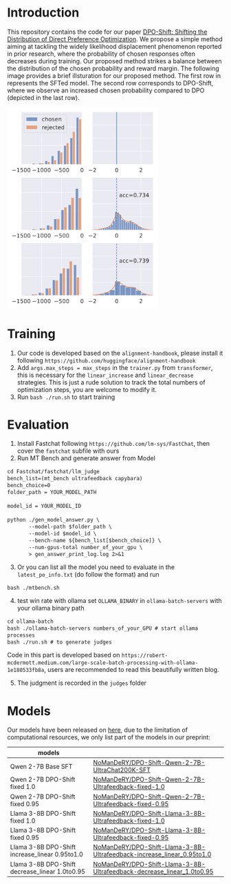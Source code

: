 # Introduction

This repository contains the code for our paper [DPO-Shift: Shifting the Distribution of Direct Preference Optimization](https://arxiv.org/abs/2502.07599). We propose a simple method aiming at tackling the widely likelihood displacement phenomenon reported in prior research, where  the probability of chosen responses often decreases during training. Our proposed method strikes a balance between the distribution of the chosen probability and reward margin. The following image provides a brief illsturation for our proposed method. The first row in  represents the SFTed model. The second row corresponds to DPO-Shift, where we observe an increased chosen probability compared to DPO (depicted in the last row). 

<img src="./teaser.png" width="350px"></img>

# Training

1. Our code is developed based on the `alignment-handbook`, please install it following `https://github.com/huggingface/alignment-handbook`
2. Add `args.max_steps = max_steps` in the `trainer.py` from `transformer`, this is necessary for the `linear_increase` and `linear_decrease` strategies. This is just a rude solution to track the total numbers of optimization steps, you are welcome to modify it.
3. Run `bash ./run.sh` to start training

# Evaluation

1. Install Fastchat following `https://github.com/lm-sys/FastChat`, then cover the `fastchat` subfile with ours
2. Run MT Bench and generate answer from Model 
 ```Shell
cd Fastchat/fastchat/llm_judge
bench_list=(mt_bench ultrafeedback capybara)
bench_choice=0
folder_path = YOUR_MODEL_PATH

model_id = YOUR_MODEL_ID

python ./gen_model_answer.py \
        --model-path $folder_path \
        --model-id $model_id \
        --bench-name ${bench_list[$bench_choice]} \
        --num-gpus-total number_of_your_gpu \
        > gen_answer_print_log.log 2>&1

```
3. Or you can list all the model you need to evaluate in the `latest_po_info.txt` (do follow the format) and run
 ```Shell
bash ./mtbench.sh
```
4. test win rate with ollama
set `OLLAMA_BINARY` in `ollama-batch-servers` with your ollama binary path
 ```Shell
 cd ollama-batch
 bash ./ollama-batch-servers numbers_of_your_GPU # start ollama processes
 bash ./run.sh # to generate judges
```
Code in this part is developed based on `https://robert-mcdermott.medium.com/large-scale-batch-processing-with-ollama-1e180533fb8a`, users are recommended to read this beautifully written blog.

5. The judgment is recorded in the `judges` folder


# Models

Our models have been released on [here](https://huggingface.co/NoManDeRY), due to the limitation of computational resources, we only list part of the models in our preprint:

models                       |                                                                                                           |
|------------------------------|-----------------------------------------------------------------------------------------------------------|
| Qwen 2-7B Base SFT          | [NoManDeRY/DPO-Shift-Qwen-2-7B-UltraChat200K-SFT](https://huggingface.co/NoManDeRY/DPO-Shift-Qwen-2-7B-UltraChat200K-SFT)    | 
| Qwen 2-7B DPO-Shift fixed 1.0         | [NoManDeRY/DPO-Shift-Qwen-2-7B-Ultrafeedback-fixed-1.0](https://huggingface.co/NoManDeRY/DPO-Shift-Qwen-2-7B-Ultrafeedback-fixed-1.0) | 
| Qwen 2-7B DPO-Shift fixed 0.95         | [NoManDeRY/DPO-Shift-Qwen-2-7B-Ultrafeedback-fixed-0.95](https://huggingface.co/NoManDeRY/DPO-Shift-Qwen-2-7B-Ultrafeedback-fixed-0.95) | 
| Llama 3-8B DPO-Shift fixed 1.0 | [NoManDeRY/DPO-Shift-Llama-3-8B-Ultrafeedback-fixed-1.0](https://huggingface.co/NoManDeRY/DPO-Shift-Llama-3-8B-Ultrafeedback-fixed-1.0)     | 
| Llama 3-8B DPO-Shift fixed 0.95 | [NoManDeRY/DPO-Shift-Llama-3-8B-Ultrafeedback-fixed-0.95](https://huggingface.co/NoManDeRY/DPO-Shift-Llama-3-8B-Ultrafeedback-increase-0.95)     | 
| Llama 3-8B DPO-Shift increase_linear 0.95to1.0 | [NoManDeRY/DPO-Shift-Llama-3-8B-Ultrafeedback-increase_linear_0.95to1.0](https://huggingface.co/NoManDeRY/DPO-Shift-Llama-3-8B-Ultrafeedback-increase_linear_0.95to1.0)     | 
| Llama 3-8B DPO-Shift decrease_linear 1.0to0.95 | [NoManDeRY/DPO-Shift-Llama-3-8B-Ultrafeedback-decrease_linear_1.0to0.95](https://huggingface.co/NoManDeRY/DPO-Shift-Llama-3-8B-Ultrafeedback-decrease_linear-1.0to0.95)     | 

